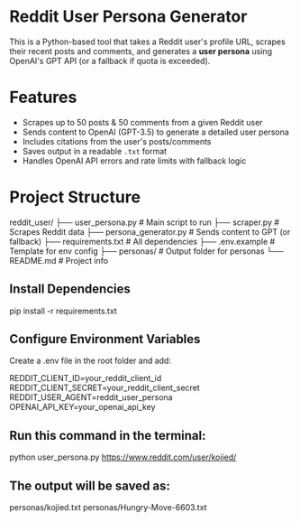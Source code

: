 # Reddit User Persona Generator
This is a Python-based tool that takes a Reddit user's profile URL, scrapes their recent posts and comments, and generates a **user persona** using OpenAI's GPT API (or a fallback if quota is exceeded).

# Features
- Scrapes up to 50 posts & 50 comments from a given Reddit user
- Sends content to OpenAI (GPT-3.5) to generate a detailed user persona
- Includes citations from the user's posts/comments
- Saves output in a readable `.txt` format
- Handles OpenAI API errors and rate limits with fallback logic

# Project Structure
reddit_user/
├── user_persona.py # Main script to run
├── scraper.py # Scrapes Reddit data
├── persona_generator.py # Sends content to GPT (or fallback)
├── requirements.txt # All dependencies
├── .env.example # Template for env config
├── personas/ # Output folder for personas
└── README.md # Project info

## Install Dependencies
pip install -r requirements.txt

## Configure Environment Variables
Create a .env file in the root folder and add:

REDDIT_CLIENT_ID=your_reddit_client_id
REDDIT_CLIENT_SECRET=your_reddit_client_secret
REDDIT_USER_AGENT=reddit_user_persona
OPENAI_API_KEY=your_openai_api_key

## Run this command in the terminal:
python user_persona.py https://www.reddit.com/user/kojied/

## The output will be saved as:
personas/kojied.txt
personas/Hungry-Move-6603.txt
